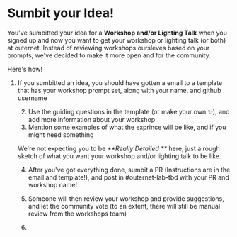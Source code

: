 # Sumbit your Idea!

You've sumbitted your idea for a **Workshop and/or Lighting Talk** when you signed up and now you want to get your workshop or lighting talk (or both) at outernet.
Instead of reviewing workshops oursleves based on your prompts, we've decided to make it more open and for the community.

Here's how!

1. If you sumbitted an idea, you should have gotten a email to a template that has your workshop prompt set, along with your name, and github username

   2. Use the guiding questions in the template (or make your own ✨), and add more information about your workshop
   3. Mention some examples of what the exprince will be like, and if you might need something
  
   We're not expecting you to be _**Really Detailed **_ here, just a rough sketch of what you want your workshop and/or lighting talk to be like.

   4. After you've got everything done, sumbit a PR (Instructions are in the email and template!), and post in #outernet-lab-tbd with your PR and workshop name!
  
   5. Someone will then review your workshop and provide suggestions, and let the community vote (to an extent, there will still be manual review from the workshops team)
  
   6. 

